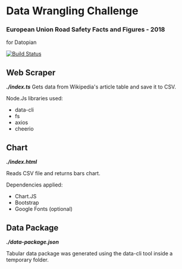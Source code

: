 # Data Wrangling Challenge
### European Union Road Safety Facts and Figures - 2018
for Datopian

[![Build Status](https://travis-ci.org/joemccann/dillinger.svg?branch=master)](https://travis-ci.org/joemccann/dillinger)

##  Web Scraper
**_./index.ts_**
Gets data from Wikipedia's article table and save it to CSV.

Node.Js libraries used:
- data-cli
- fs
- axios
- cheerio

##  Chart


**_./index.html_**

Reads CSV file and returns bars chart.

Dependencies applied:

- Chart.JS
- Bootstrap
- Google Fonts (optional)

## Data Package

**_./data-package.json_**<br>

Tabular data package was generated using the data-cli tool inside a temporary folder.
